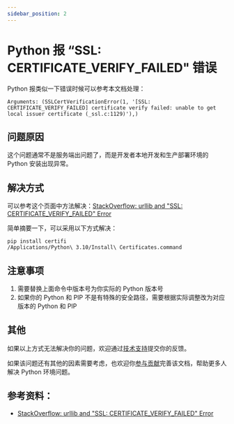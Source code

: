 ```yaml
---
sidebar_position: 2
---
```


# Python 报 “SSL: CERTIFICATE_VERIFY_FAILED" 错误

Python 报类似一下错误时候可以参考本文档处理：

```text
Arguments: (SSLCertVerificationError(1, '[SSL: CERTIFICATE_VERIFY_FAILED] certificate verify failed: unable to get local issuer certificate (_ssl.c:1129)'),)
```

## 问题原因

这个问题通常不是服务端出问题了，而是开发者本地开发和生产部署环境的 Python 安装出现异常。

## 解决方式

可以参考这个页面中方法解决：[StackOverflow: urllib and "SSL: CERTIFICATE_VERIFY_FAILED" Error](https://stackoverflow.com/questions/27835619/urllib-and-ssl-certificate-verify-failed-error)

简单摘要一下，可以采用以下方式解决：

```shell
pip install certifi
/Applications/Python\ 3.10/Install\ Certificates.command
```

## 注意事项

1. 需要替换上面命令中版本号为你实际的 Python 版本号
2. 如果你的 Python 和 PIP 不是有特殊的安全路径，需要根据实际调整改为对应版本的 Python 和 PIP

## 其他

如果以上方式无法解决你的问题，欢迎通过[技术支持](/docs/explore/support)提交你的反馈。

如果该问题还有其他的因素需要考虑，也欢迎你[参与贡献](/docs/contrib/overview)完善该文档，帮助更多人解决 Python 环境问题。

## 参考资料：

* [StackOverflow: urllib and "SSL: CERTIFICATE_VERIFY_FAILED" Error](https://stackoverflow.com/questions/27835619/urllib-and-ssl-certificate-verify-failed-error)